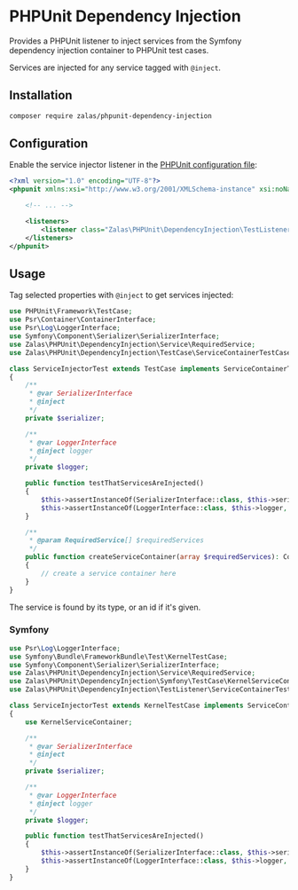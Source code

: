 # PHPUnit Dependency Injection

Provides a PHPUnit listener to inject services from the Symfony dependency injection container to PHPUnit test cases.

Services are injected for any service tagged with `@inject`.

## Installation

```bash
composer require zalas/phpunit-dependency-injection
```

## Configuration

Enable the service injector listener
in the [PHPUnit configuration file](https://phpunit.de/manual/current/en/appendixes.configuration.html):

```xml
<?xml version="1.0" encoding="UTF-8"?>
<phpunit xmlns:xsi="http://www.w3.org/2001/XMLSchema-instance" xsi:noNamespaceSchemaLocation="https://schema.phpunit.de/6.5/phpunit.xsd">

    <!-- ... -->

    <listeners>
        <listener class="Zalas\PHPUnit\DependencyInjection\TestListener\ServiceInjectorListener" />
    </listeners>
</phpunit>
```

## Usage

Tag selected properties with `@inject` to get services injected:

```php
use PHPUnit\Framework\TestCase;
use Psr\Container\ContainerInterface;
use Psr\Log\LoggerInterface;
use Symfony\Component\Serializer\SerializerInterface;
use Zalas\PHPUnit\DependencyInjection\Service\RequiredService;
use Zalas\PHPUnit\DependencyInjection\TestCase\ServiceContainerTestCase;

class ServiceInjectorTest extends TestCase implements ServiceContainerTestCase
{
    /**
     * @var SerializerInterface
     * @inject
     */
    private $serializer;

    /**
     * @var LoggerInterface
     * @inject logger
     */
    private $logger;

    public function testThatServicesAreInjected()
    {
        $this->assertInstanceOf(SerializerInterface::class, $this->serializer, 'The service is injectd by its type');
        $this->assertInstanceOf(LoggerInterface::class, $this->logger, 'The service is injected by its id');
    }

    /**
     * @param RequiredService[] $requiredServices
     */
    public function createServiceContainer(array $requiredServices): ContainerInterface
    {
        // create a service container here
    }
}
```

The service is found by its type, or an id if it's given.

### Symfony


```php
use Psr\Log\LoggerInterface;
use Symfony\Bundle\FrameworkBundle\Test\KernelTestCase;
use Symfony\Component\Serializer\SerializerInterface;
use Zalas\PHPUnit\DependencyInjection\Service\RequiredService;
use Zalas\PHPUnit\DependencyInjection\Symfony\TestCase\KernelServiceContainer;
use Zalas\PHPUnit\DependencyInjection\TestListener\ServiceContainerTestCase;

class ServiceInjectorTest extends KernelTestCase implements ServiceContainerTestCase
{
    use KernelServiceContainer;

    /**
     * @var SerializerInterface
     * @inject
     */
    private $serializer;

    /**
     * @var LoggerInterface
     * @inject logger
     */
    private $logger;

    public function testThatServicesAreInjected()
    {
        $this->assertInstanceOf(SerializerInterface::class, $this->serializer, 'The service is injectd by its type');
        $this->assertInstanceOf(LoggerInterface::class, $this->logger, 'The service is injected by its id');
    }
}
```

